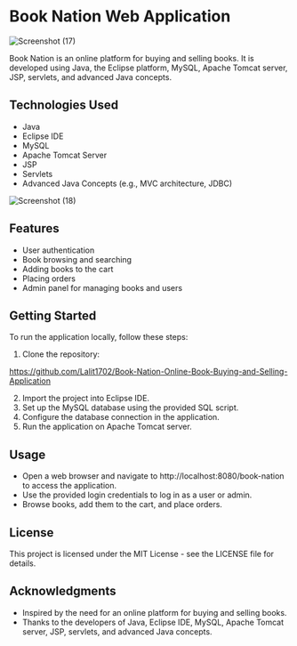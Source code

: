 # Book Nation Web Application

![Screenshot (17)](https://github.com/Lalit1702/Book-Nation-Online-Book-Buying-and-Selling-Application/assets/147392059/9b0a593f-4a75-4307-9fb9-8a784c53f689)


Book Nation is an online platform for buying and selling books. It is developed using Java, the Eclipse platform, MySQL, Apache Tomcat server, JSP, servlets, and advanced Java concepts.

## Technologies Used
- Java
- Eclipse IDE
- MySQL
- Apache Tomcat Server
- JSP
- Servlets
- Advanced Java Concepts (e.g., MVC architecture, JDBC)

  
![Screenshot (18)](https://github.com/Lalit1702/Book-Nation-Online-Book-Buying-and-Selling-Application/assets/147392059/cc88029e-4c75-4494-81aa-a1261fa28723)

## Features
- User authentication
- Book browsing and searching
- Adding books to the cart
- Placing orders
- Admin panel for managing books and users

## Getting Started
To run the application locally, follow these steps:

1. Clone the repository:

https://github.com/Lalit1702/Book-Nation-Online-Book-Buying-and-Selling-Application

2. Import the project into Eclipse IDE.
3. Set up the MySQL database using the provided SQL script.
4. Configure the database connection in the application.
5. Run the application on Apache Tomcat server.

## Usage
- Open a web browser and navigate to http://localhost:8080/book-nation to access the application.
- Use the provided login credentials to log in as a user or admin.
- Browse books, add them to the cart, and place orders.

## License
This project is licensed under the MIT License - see the LICENSE file for details.

## Acknowledgments
- Inspired by the need for an online platform for buying and selling books.
- Thanks to the developers of Java, Eclipse IDE, MySQL, Apache Tomcat server, JSP, servlets, and advanced Java concepts.
